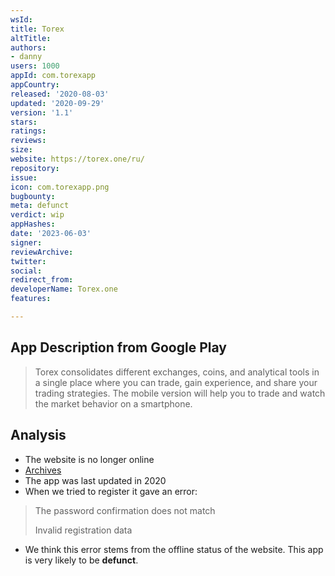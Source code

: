 ```yaml
---
wsId: 
title: Torex
altTitle: 
authors:
- danny
users: 1000
appId: com.torexapp
appCountry: 
released: '2020-08-03'
updated: '2020-09-29'
version: '1.1'
stars: 
ratings: 
reviews: 
size: 
website: https://torex.one/ru/
repository: 
issue: 
icon: com.torexapp.png
bugbounty: 
meta: defunct
verdict: wip
appHashes: 
date: '2023-06-03'
signer: 
reviewArchive: 
twitter: 
social: 
redirect_from: 
developerName: Torex.one
features: 

---
```


## App Description from Google Play

> Torex consolidates different exchanges, coins, and analytical tools in a single place where you can trade, gain experience, and share your trading strategies. The mobile version will help you to trade and watch the market behavior on a smartphone.

## Analysis

- The website is no longer online 
- [Archives](https://web.archive.org/web/20210801063139/https://torex.one/)
- The app was last updated in 2020 
- When we tried to register it gave an error: 

> The password confirmation does not match 
>
> Invalid registration data 

- We think this error stems from the offline status of the website. This app is very likely to be **defunct**.  